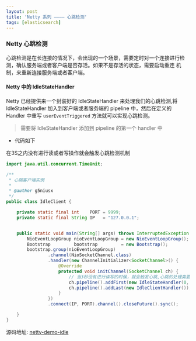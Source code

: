 ```yaml
---
layout: post
title: 'Netty 系列 ———— 心跳检测'
tags: [elasticsearch]
---
```


### Netty 心跳检测

心跳检测是在长连接的情况下，会出现的一个场景，需要定时对一个连接进行检测，确认服务端或者客户端是否存活。如果不是存活的状态，需要启动重连
机制，来重新连接服务端或者客户端。

#### Netty 中的 IdleStateHandler

Netty 已经提供来一个封装好的 IdleStateHandler 来处理我们的心跳检测,将 IdleStateHandler 加入到客户端或者服务端的 pipeline 中，然后在定义的
Handler 中重写 `userEventTriggered` 方法就可以实现心跳检测。

> 需要将 IdleStateHandler 添加到 pipeline 的第一个 handler 中

- 代码如下

在3S之内没有进行读或者写操作就会触发心跳检测机制

```java
import java.util.concurrent.TimeUnit;

/**
 * 心跳客户端实例
 *
 * @author g5niusx
 */
public class IdleClient {

    private static final int    PORT = 9999;
    private static final String IP   = "127.0.0.1";


    public static void main(String[] args) throws InterruptedException {
        NioEventLoopGroup nioEventLoopGroup = new NioEventLoopGroup();
        Bootstrap         bootstrap         = new Bootstrap();
        bootstrap.group(nioEventLoopGroup)
                .channel(NioSocketChannel.class)
                .handler(new ChannelInitializer<SocketChannel>() {
                    @Override
                    protected void initChannel(SocketChannel ch) {
                        // 当3秒没有进行读写的时候，就会触发心跳,心跳的处理类要放在第一个
                        ch.pipeline().addFirst(new IdleStateHandler(0, 0, 3, TimeUnit.SECONDS));
                        ch.pipeline().addLast(new IdleClientHandler());
                    }
                })
                .connect(IP, PORT).channel().closeFuture().sync();

    }
}
```

源码地址: [netty-demo-idle](https://github.com/g5niusx/netty-demo/blob/master/src/main/java/com/java/netty/idlestate/)











